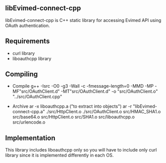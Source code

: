 libEvimed-connect-cpp
---------------------

libEvimed-connect-cpp is C++ static library for accessing Evimed API using OAuth authentication.

Requirements
------------

- curl library
- liboauthcpp library

Compiling
---------

- Compile
g++ -Isrc -O0 -g3 -Wall -c -fmessage-length=0 -MMD -MP -MF"src/OAuthClient.d" -MT"src/OAuthClient.d" -o "src/OAuthClient.o" "../src/OAuthClient.cpp"

- Archive
ar -x liboauthcpp.a ("to extract into objects")
ar -r  "libEvimed-connect-cpp.a"  ./src/HttpClient.o ./src/OAuthClient.o   src/HMAC_SHA1.o src/base64.o src/HttpClient.o src/SHA1.o src/liboauthcpp.o src/urlencode.o

Implementation
--------------
This library includes liboauthcpp only so you will have to include only curl library since it is implemented differently in each OS.



